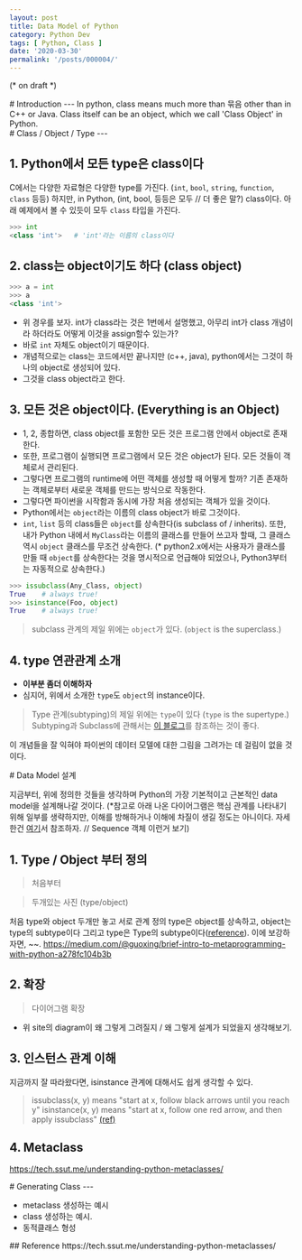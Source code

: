 ```yaml
---
layout: post
title: Data Model of Python
category: Python Dev
tags: [ Python, Class ]
date: '2020-03-30'
permalink: '/posts/000004/'
---
```


(* on draft *)
<div id="Introduction"></div>
# Introduction
---
In python, class means much more than 묶음 other than in C++ or Java.
Class itself can be an object, which we call 'Class Object' in Python. 
<!-- more -->

<div id="ClassTypeObject"></div>
# Class / Object / Type
---

## 1. Python에서 모든 type은 class이다

C에서는 다양한 자료형은 다양한 type를 가진다. (`int`, `bool`, `string`, `function`, `class` 등등)
하지만, in Python, (int, bool, 등등은 모두 // 더 좋은 말?) class이다. 아래 예제에서 볼 수 있듯이 모두 `class` 타입을 가진다. 
```python
>>> int
<class 'int'>   # 'int'라는 이름의 class이다
```

## 2. class는 object이기도 하다 (class object)

```python 
>>> a = int    
>>> a           
<class 'int'>
```
- 위 경우를 보자. int가 class라는 것은 1번에서 설명했고, 아무리 int가 class 개념이라 하더라도 어떻게 이것을 assign할수 있는가?
- 바로 `int` 자체도 object이기 때문이다.
- 개념적으로는 class는 코드에서만 끝나지만 (c++, java), python에서는 그것이 하나의 object로 생성되어 있다.
- 그것을 class object라고 한다.

## 3. 모든 것은 object이다. (Everything is an Object)

- 1, 2, 종합하면, class object를 포함한 모든 것은 프로그램 안에서 object로 존재한다.
- 또한, 프로그램이 실행되면 프로그램에서 모든 것은 object가 된다. 모든 것들이 객체로서 관리된다.
- 그렇다면 프로그램의 runtime에 어떤 객체를 생성할 때 어떻게 할까? 기존 존재하는 객체로부터 새로운 객체를 만드는 방식으로 작동한다.
- 그렇다면 파이썬을 시작함과 동시에 가장 처음 생성되는 객체가 있을 것이다.
- Python에서는 `object`라는 이름의 class object가 바로 그것이다.
- `int`, `list` 등의 class들은 `object`를 상속한다(is subclass of / inherits). 또한, 내가 Python 내에서 `MyClass`라는 이름의 클래스를 만들어 쓰고자 할때, 그 클래스 역시 `object` 클래스를 무조건 상속한다. (* python2.x에서는 사용자가 클래스를 만들 때 `object`를 상속한다는 것을 명시적으로 언급해야 되었으나, Python3부터는 자동적으로 상속한다.)

```python
>>> issubclass(Any_Class, object)
True    # always true!
>>> isinstance(Foo, object)
True    # always true!
```

> subclass 관계의 제일 위에는 `object`가 있다. (`object` is the superclass.) 

## 4. type 연관관계 소개
- **이부분 좀더 이해하자**
- 심지어, 위에서 소개한 `type`도 `object`의 instance이다.

> Type 관계(subtyping)의 제일 위에는 `type`이 있다 (`type` is the supertype.)
> Subtyping과 Subclass에 관해서는 [이 블로그](https://epicdevsold.tistory.com/177)를 참조하는 것이 좋다.


이 개념들을 잘 익혀야 파이썬의 데이터 모델에 대한 그림을 그려가는 데 걸림이 없을 것이다.

<div id="DataModel"></div>
# Data Model 설계

지금부터, 위에 정의한 것들을 생각하며 Python의 가장 기본적이고 근본적인 data model을 설계해나갈 것이다.
(*참고로 아래 나온 다이어그램은 핵심 관계를 나타내기 위해 일부를 생략하지만, 이해를 방해하거나 이해에 차질이 생길 정도는 아니이다. 자세한건 [여기]()서 참조하자. // Sequence 객체 이런거 보기)

## 1. Type / Object 부터 정의
> 처음부터

> 두개있는 사진 (type/object)
> 
처음 type와 object 두개만 놓고 서로 관계 정의
type은 object를 상속하고, object는 type의 subtype이다
그리고 type은 Type의 subtype이다([reference](https://python.flowdas.com/reference/datamodel.html#the-standard-type-hierarchy)). 이에 보강하자면, ~~.
https://medium.com/@guoxing/brief-intro-to-metaprogramming-with-python-a278fc104b3b

## 2. 확장
>다이어그램 확장

- 위 site의 diagram이 왜 그렇게 그려질지 / 왜 그렇게 설계가 되었을지 생각해보기.

## 3. 인스턴스 관계 이해
지금까지 잘 따라왔다면, isinstance 관계에 대해서도 쉽게 생각할 수 있다.

> issubclass(x, y) means "start at x, follow black arrows until you reach y"
> isinstance(x, y) means "start at x, follow one red arrow, and then apply issubclass"
> [(ref)](https://stackoverflow.com/questions/44329238/python-data-model-subclass-vs-instance)

## 4. Metaclass
https://tech.ssut.me/understanding-python-metaclasses/




<div id="Generating Class"></div>
# Generating Class
---

- metaclass 생성하는 예시
- class 생성하는 예시.
- 동적클래스 형성


<div id="Reference"></div>
## Reference
https://tech.ssut.me/understanding-python-metaclasses/

